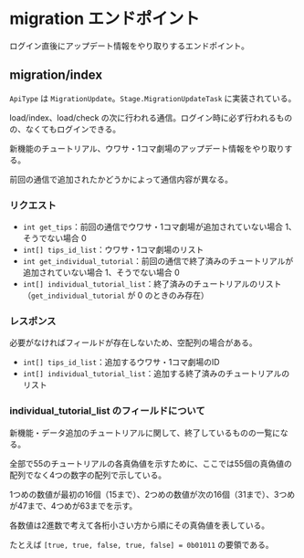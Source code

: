 # migration エンドポイント

ログイン直後にアップデート情報をやり取りするエンドポイント。

## migration/index

`ApiType` は `MigrationUpdate`。`Stage.MigrationUpdateTask` に実装されている。

load/index、load/check の次に行われる通信。ログイン時に必ず行われるものの、なくてもログインできる。

新機能のチュートリアル、ウワサ・1コマ劇場のアップデート情報をやり取りする。

前回の通信で追加されたかどうかによって通信内容が異なる。

### リクエスト

- `int get_tips`：前回の通信でウワサ・1コマ劇場が追加されていない場合 1、そうでない場合 0
- `int[] tips_id_list`：ウワサ・1コマ劇場のリスト
- `int get_individual_tutorial`：前回の通信で終了済みのチュートリアルが追加されていない場合 1、そうでない場合 0
- `int[] individual_tutorial_list`：終了済みのチュートリアルのリスト（`get_individual_tutorial` が 0 のときのみ存在）

### レスポンス

必要がなければフィールドが存在しないため、空配列の場合がある。

- `int[] tips_id_list`：追加するウワサ・1コマ劇場のID
- `int[] individual_tutorial_list`：追加する終了済みのチュートリアルのリスト

### individual_tutorial_list のフィールドについて

新機能・データ追加のチュートリアルに関して、終了しているものの一覧になる。

全部で55のチュートリアルの各真偽値を示すために、ここでは55個の真偽値の配列でなく4つの数字の配列で示している。

1つめの数値が最初の16個（15まで）、2つめの数値が次の16個（31まで）、3つめが47まで、4つめが63までを示す。

各数値は2進数で考えて各桁小さい方から順にその真偽値を表している。

たとえば `[true, true, false, true, false] = 0b01011` の要領である。
